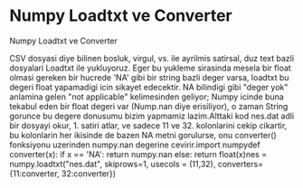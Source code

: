 # Numpy Loadtxt ve Converter


Numpy Loadtxt ve Converter



CSV dosyasi diye bilinen bosluk, virgul, vs. ile ayrilmis satirsal, duz text bazli dosyalari Loadtxt ile yukluyoruz. Eger bu yukleme sirasinda mesela bir float olmasi gereken bir hucrede 'NA' gibi bir string bazli deger varsa, loadtxt bu degeri float yapamadigi icin sikayet edecektir. NA bilindigi gibi "deger yok" anlamina gelen "not applicable" kelimesinden geliyor; Numpy icinde buna tekabul eden bir float degeri var (Nump.nan diye erisiliyor), o zaman String gorunce bu degere donusumu bizim yapmamiz lazim.Alttaki kod nes.dat adli bir dosyayi okur, 1. satiri atlar, ve sadece 11 ve 32. kolonlarini cekip cikartir,  bu kolonlarin her ikisinde de bazen NA metni gorulurse, onu converter() fonksiyonu uzerinden numpy.nan degerine cevirir.import numpydef converter(x):  if x == 'NA':      return numpy.nan  else:      return float(x)nes = numpy.loadtxt("nes.dat",  skiprows=1, usecols = (11,32),     converters={11:converter, 32:converter})




